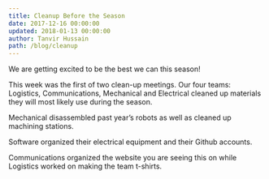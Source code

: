 ```yaml
---
title: Cleanup Before the Season
date: 2017-12-16 00:00:00
updated: 2018-01-13 00:00:00
author: Tanvir Hussain
path: /blog/cleanup
---
```


We are getting excited to be the best we can this season!

This week was the first of two clean-up meetings. Our four teams:
Logistics, Communications, Mechanical and Electrical cleaned up materials they will most likely use during the season.

Mechanical disassembled past year’s robots as well as cleaned up machining stations.

Software organized their electrical equipment and their Github accounts.

Communications organized the website you are seeing this on while Logistics worked on making the team t-shirts.
